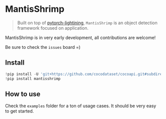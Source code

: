 # MantisShrimp
> Built on top of <a href='https://github.com/PyTorchLightning/pytorch-lightning'>pytorch-lightining</a>, `MantisShrimp` is an object detection framework focused on application.


MantisShrimp is in very early development, all contributions are welcome!

Be sure to check the `issues` board =)

## Install

```python
!pip install -U 'git+https://github.com/cocodataset/cocoapi.git#subdirectory=PythonAPI'
!pip install mantisshrimp
```

## How to use

Check the `examples` folder for a ton of usage cases. It should be very easy to get started.
